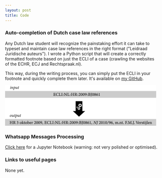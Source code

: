 ```yaml
---
layout: post
title: Code
---
```



### Auto-completion of Dutch case law references

Any Dutch law student will recognize the painstaking effort it can take to typeset and maintain case law references in the right format ("Leidraad Juridische auteurs"). I wrote a Python script that will create a 
correctly formatted footnote based on just the ECLI of a case (crawling the websites of the ECHR, ECJ and Rechtspraak.nl). 

This way, during the writing process, you can simply put the ECLI in your footnote and quickly complete them later. 
It's available on <a href="https://github.com/jhvanstaalduinen/JuridischeVoetnoten">my GitHub</a>.


<img src="../assets/img/ecli-completer.png"
     style="width:500px" />


### Whatsapp Messages Processing

<a href="../assets/docs/whatsapp_export_processor.ipynb">Click here</a> for a Jupyter Notebook (warning: not very polished or optimised).


### Links to useful pages

None yet.